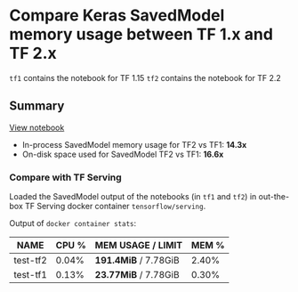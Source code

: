 # Compare Keras SavedModel memory usage between TF 1.x and TF 2.x

`tf1` contains the notebook for TF 1.15
`tf2` contains the notebook for TF 2.2


## Summary

[View notebook](Memory%20usage%20analysis%20TF%20Keras%201.15%20v%202.2.ipynb)

- In-process SavedModel memory usage for TF2 vs TF1: **14.3x**
- On-disk space used for SavedModel TF2 vs TF1: **16.6x**

### Compare with TF Serving

Loaded the SavedModel output of the notebooks (in `tf1` and `tf2`) in out-the-box TF Serving docker container `tensorflow/serving`. 

Output of `docker container stats`: 

| NAME      | CPU %     | **MEM USAGE** / LIMIT     | MEM % |
| -         | -         | -                         | -     |
| test-tf2  | 0.04%     | **191.4MiB** / 7.78GiB    | 2.40% |
| test-tf1  | 0.13%     | **23.77MiB** / 7.78GiB    | 0.30% |